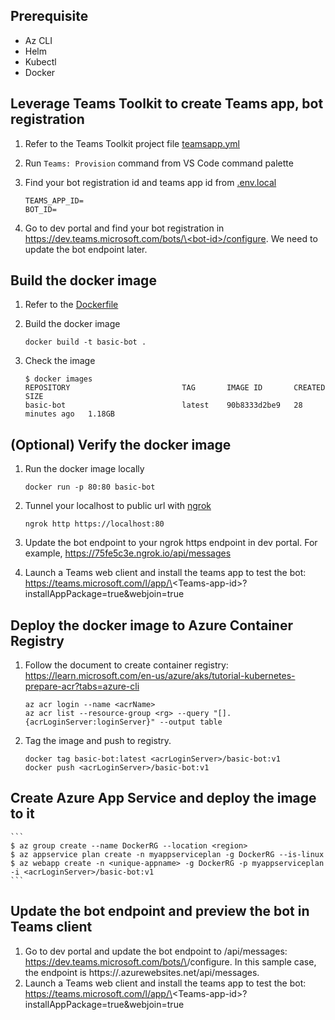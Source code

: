 ## Prerequisite

* Az CLI
* Helm
* Kubectl
* Docker

## Leverage Teams Toolkit to create Teams app, bot registration

1. Refer to the Teams Toolkit project file [teamsapp.yml](./teamsapp.yml)
1. Run `Teams: Provision` command from VS Code command palette

1. Find your bot registration id and teams app id from [.env.local](./env/.env.local)
    ```
    TEAMS_APP_ID=
    BOT_ID=
    ```
1. Go to dev portal and find your bot registration in [https://dev.teams.microsoft.com/bots/\<bot-id\>/configure](https://dev.teams.microsoft.com/bots/). We need to update the bot endpoint later.


## Build the docker image

1. Refer to the [Dockerfile](./Dockerfile)
1. Build the docker image

    ```
    docker build -t basic-bot .
    ```

1. Check the image

    ```
    $ docker images
    REPOSITORY                         TAG       IMAGE ID       CREATED          SIZE
    basic-bot                          latest    90b8333d2be9   28 minutes ago   1.18GB
    ```

## (Optional) Verify the docker image

1. Run the docker image locally

    ```
    docker run -p 80:80 basic-bot
    ```
1. Tunnel your localhost to public url with [ngrok](https://ngrok.com/)

    ```
    ngrok http https://localhost:80
    ```
1. Update the bot endpoint to your ngrok https endpoint in dev portal. For example, https://75fe5c3e.ngrok.io/api/messages
1. Launch a Teams web client and install the teams app to test the bot: https://teams.microsoft.com/l/app/\<Teams-app-id\>?installAppPackage=true&webjoin=true

## Deploy the docker image to Azure Container Registry

1. Follow the document to create container registry: https://learn.microsoft.com/en-us/azure/aks/tutorial-kubernetes-prepare-acr?tabs=azure-cli

    ```
    az acr login --name <acrName>
    az acr list --resource-group <rg> --query "[].{acrLoginServer:loginServer}" --output table
    ```

1. Tag the image and push to registry.

    ```
    docker tag basic-bot:latest <acrLoginServer>/basic-bot:v1
    docker push <acrLoginServer>/basic-bot:v1
    ```

## Create Azure App Service and deploy the image to it

    ```
    $ az group create --name DockerRG --location <region>
    $ az appservice plan create -n myappserviceplan -g DockerRG --is-linux
    $ az webapp create -n <unique-appname> -g DockerRG -p myappserviceplan -i <acrLoginServer>/basic-bot:v1
    ```

## Update the bot endpoint and preview the bot in Teams client

1. Go to dev portal and update the bot endpoint to <your-FQDN>/api/messages: https://dev.teams.microsoft.com/bots/\<botId>/configure. In this sample case, the endpoint is https://<unique-appname>.azurewebsites.net/api/messages.
1. Launch a Teams web client and install the teams app to test the bot: https://teams.microsoft.com/l/app/\<Teams-app-id\>?installAppPackage=true&webjoin=true
